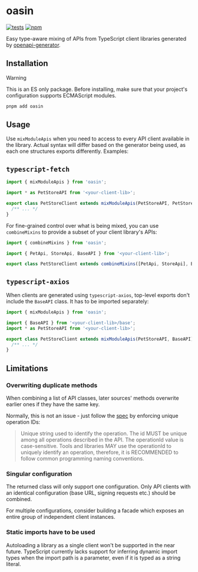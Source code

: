 # oasin

[![tests](https://github.com/driimus/oasin/actions/workflows/test.yml/badge.svg)](https://github.com/driimus/oasin/actions/workflows/test.yml)
[![npm](https://img.shields.io/npm/v/oasin.svg?style=flat)](https://www.npmjs.com/package/oasin)

Easy type-aware mixing of APIs from TypeScript client libraries generated by [openapi-generator](https://github.com/OpenAPITools/openapi-generator).

## Installation

> [!Warning]
> This is an ES only package. Before installing, make sure that your project's configuration supports ECMAScript modules.

```sh
pnpm add oasin
```

## Usage

Use `mixModuleApis` when you need to access to every API client available in the library.
Actual syntax will differ based on the generator being used, as each one structures exports differently. Examples:

## `typescript-fetch`

```ts
import { mixModuleApis } from 'oasin';

import * as PetStoreAPI from '<your-client-lib>';

export class PetStoreClient extends mixModuleApis(PetStoreAPI, PetStoreAPI.BaseAPI) {
  /** ... */
}
```

For fine-grained control over what is being mixed, you can use `combineMixins` to provide a subset of your client library's APIs:

```ts
import { combineMixins } from 'oasin';

import { PetApi, StoreApi, BaseAPI } from '<your-client-lib>';

export class PetStoreClient extends combineMixins([PetApi, StoreApi], BaseAPI) {}
```

## `typescript-axios`

When clients are generated using `typescript-axios`, top-level exports don't include the `BaseAPI` class. It has to be imported separately:

```ts
import { mixModuleApis } from 'oasin';

import { BaseAPI } from '<your-client-lib>/base';
import * as PetStoreAPI from '<your-client-lib>';

export class PetStoreClient extends mixModuleApis(PetStoreAPI, BaseAPI) {
  /** ... */
}
```

## Limitations

### Overwriting duplicate methods

When combining a list of API classes, later sources' methods overwrite earlier ones if they have the same key.

Normally, this is not an issue - just follow the [spec](https://spec.openapis.org/oas/v3.0.3.html#fixed-fields-7) by enforcing unique operation IDs:

> Unique string used to identify the operation. The id MUST be unique among all operations described in the API.
> The operationId value is case-sensitive.
> Tools and libraries MAY use the operationId to uniquely identify an operation, therefore, it is RECOMMENDED to follow common programming naming conventions.

### Singular configuration

The returned class will only support one configuration.
Only API clients with an identical configuration (base URL, signing requests etc.) should be combined.

For multiple configurations, consider building a facade which exposes an entire group of independent client instances.

### Static imports have to be used

Autoloading a library as a single client won't be supported in the near future.
TypeScript currently lacks support for inferring dynamic import types when the import path is a parameter, even if it is typed as a string literal.
